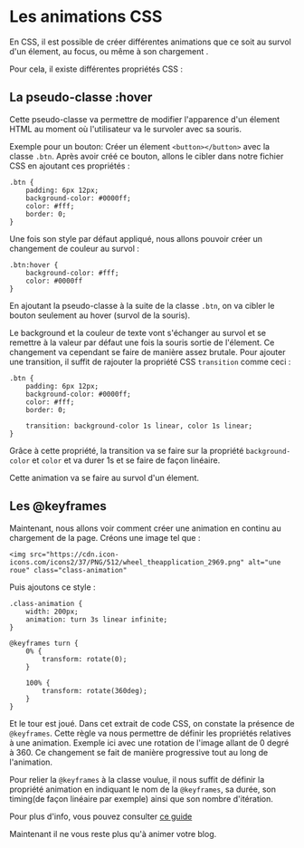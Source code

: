 # Les animations CSS

En CSS, il est possible de créer différentes animations que ce soit au survol d'un élement, au focus, ou même à son chargement .

Pour cela, il existe différentes propriétés CSS :

## La pseudo-classe :hover
Cette pseudo-classe va permettre de modifier l'apparence d'un élement HTML au moment où l'utilisateur va le survoler avec sa souris.

Exemple pour un bouton:
Créer un élement `<button></button>` avec la classe `.btn`.
Après avoir créé ce bouton, allons le cibler dans notre fichier CSS en ajoutant ces propriétés :
        
    .btn {
        padding: 6px 12px;
        background-color: #0000ff;
        color: #fff;
        border: 0;
    }
    
Une fois son style par défaut appliqué, nous allons pouvoir créer un changement de couleur au survol :

    .btn:hover {
        background-color: #fff;
        color: #0000ff
    }
    
En ajoutant la pseudo-classe à la suite de la classe `.btn`, on va cibler le bouton seulement au hover (survol de la souris).

Le background et la couleur de texte vont s'échanger au survol et se remettre à la valeur par défaut une fois la souris sortie de l'élement.
Ce changement va cependant se faire de manière assez brutale. 
Pour ajouter une transition, il suffit de rajouter la propriété CSS `transition` comme ceci :

    .btn {
        padding: 6px 12px;
        background-color: #0000ff;
        color: #fff;
        border: 0;
        
        transition: background-color 1s linear, color 1s linear;
    }
    
Grâce à cette propriété, la transition va se faire sur la propriété `background-color` et `color` et va durer 1s et se faire de façon linéaire.

Cette animation va se faire au survol d'un élement. 

## Les @keyframes
Maintenant, nous allons voir comment créer une animation en continu au chargement de la page.
Créons une image tel que :

    <img src="https://cdn.icon-icons.com/icons2/37/PNG/512/wheel_theapplication_2969.png" alt="une roue" class="class-animation"

Puis ajoutons ce style : 

    .class-animation {
        width: 200px;
        animation: turn 3s linear infinite;
    }
    
    @keyframes turn {
        0% {
            transform: rotate(0);
        }
    
        100% {
            transform: rotate(360deg);
        }
    }
   
Et le tour est joué. 
Dans cet extrait de code CSS, on constate la présence de `@keyframes`. 
Cette règle va nous permettre de définir les propriétés relatives à une animation.
Exemple ici avec une rotation de l'image allant de 0 degré à 360. Ce changement se fait de manière progressive tout au long de l'animation. 

Pour relier la `@keyframes` à la classe voulue, il nous suffit de définir la propriété animation en indiquant le nom de la `@keyframes`, sa durée, son timing(de façon linéaire par exemple) ainsi que son nombre d'itération. 

Pour plus d'info, vous pouvez consulter [ce guide](https://developer.mozilla.org/fr/docs/Web/CSS/animation)

Maintenant il ne vous reste plus qu'à animer votre blog.

